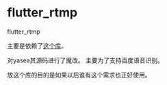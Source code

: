 # flutter_rtmp
flutter_rtmp

主要是依赖了[这个库](https://github.com/MEnigma/flutter_rtmp/tree/v0.1.6)。

对yasea其源码进行了魔改。
主要为了支持百度语音识别。

放这个库的目的是如果以后谁有这个需求也正好使用。

